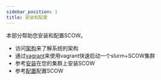 ```yaml
---
sidebar_position: 1
title: 安装和配置
---
```


本部分帮助您安装和配置SCOW。

- 访问[架构](./architecture/index.md)来了解系统的架构
- 通过[vagrant](./get-started/vagrant/index.md)来使用vagrant快速启动一个slurm+SCOW集群
- 参考[安装](./install/index.md)在您的集群上安装SCOW
- 参考[配置](./config/index.md)配置SCOW



